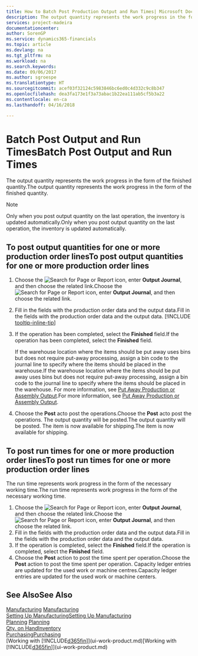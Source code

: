 ```yaml
---
title: How to Batch Post Production Output and Run Times| Microsoft Docs
description: The output quantity represents the work progress in the form of the finished quantity.
services: project-madeira
documentationcenter: 
author: SorenGP
ms.service: dynamics365-financials
ms.topic: article
ms.devlang: na
ms.tgt_pltfrm: na
ms.workload: na
ms.search.keywords: 
ms.date: 09/06/2017
ms.author: sgroespe
ms.translationtype: HT
ms.sourcegitcommit: acef03f32124c5983846bc6ed0c4d332c9c8b347
ms.openlocfilehash: dea3fa173e1f3a73abac1b22ea111ab5cf5b3a22
ms.contentlocale: en-ca
ms.lasthandoff: 04/16/2018

---
```

# <a name="batch-post-output-and-run-times"></a><span data-ttu-id="45829-103">Batch Post Output and Run Times</span><span class="sxs-lookup"><span data-stu-id="45829-103">Batch Post Output and Run Times</span></span>
<span data-ttu-id="45829-104">The output quantity represents the work progress in the form of the finished quantity.</span><span class="sxs-lookup"><span data-stu-id="45829-104">The output quantity represents the work progress in the form of the finished quantity.</span></span>  

> [!NOTE]
> <span data-ttu-id="45829-105">Only when you post output quantity on the last operation, the inventory is updated automatically.</span><span class="sxs-lookup"><span data-stu-id="45829-105">Only when you post output quantity on the last operation, the inventory is updated automatically.</span></span>  

## <a name="to-post-output-quantities-for-one-or-more-production-order-lines"></a><span data-ttu-id="45829-106">To post output quantities for one or more production order lines</span><span class="sxs-lookup"><span data-stu-id="45829-106">To post output quantities for one or more production order lines</span></span>
1. <span data-ttu-id="45829-107">Choose the ![Search for Page or Report](media/ui-search/search_small.png "Search for Page or Report icon") icon, enter **Output Journal**, and then choose the related link.</span><span class="sxs-lookup"><span data-stu-id="45829-107">Choose the ![Search for Page or Report](media/ui-search/search_small.png "Search for Page or Report icon") icon, enter **Output Journal**, and then choose the related link.</span></span>  
2. <span data-ttu-id="45829-108">Fill in the fields with the production order data and the output data.</span><span class="sxs-lookup"><span data-stu-id="45829-108">Fill in the fields with the production order data and the output data.</span></span> [!INCLUDE [tooltip-inline-tip](includes/tooltip-inline-tip_md.md)]
3. <span data-ttu-id="45829-109">If the operation has been completed, select the **Finished** field.</span><span class="sxs-lookup"><span data-stu-id="45829-109">If the operation has been completed, select the **Finished** field.</span></span>  

    <span data-ttu-id="45829-110">If the warehouse location where the items should be put away uses bins but does not require put-away processing,  assign a bin code to the journal line to specify where the items should be placed in the warehouse.</span><span class="sxs-lookup"><span data-stu-id="45829-110">If the warehouse location where the items should be put away uses bins but does not require put-away processing,  assign a bin code to the journal line to specify where the items should be placed in the warehouse.</span></span> <span data-ttu-id="45829-111">For more information, see [Put Away Production or Assembly Output](warehouse-how-to-put-away-production-output.md).</span><span class="sxs-lookup"><span data-stu-id="45829-111">For more information, see [Put Away Production or Assembly Output](warehouse-how-to-put-away-production-output.md).</span></span>  

4. <span data-ttu-id="45829-112">Choose the **Post** acto post the operations.</span><span class="sxs-lookup"><span data-stu-id="45829-112">Choose the **Post** acto post the operations.</span></span> <span data-ttu-id="45829-113">The output quantity will be posted.</span><span class="sxs-lookup"><span data-stu-id="45829-113">The output quantity will be posted.</span></span> <span data-ttu-id="45829-114">The item is now available for shipping.</span><span class="sxs-lookup"><span data-stu-id="45829-114">The item is now available for shipping.</span></span>  

## <a name="to-post-run-times-for-one-or-more-production-order-lines"></a><span data-ttu-id="45829-115">To post run times for one or more production order lines</span><span class="sxs-lookup"><span data-stu-id="45829-115">To post run times for one or more production order lines</span></span>
<span data-ttu-id="45829-116">The run time represents work progress in the form of the necessary working time.</span><span class="sxs-lookup"><span data-stu-id="45829-116">The run time represents work progress in the form of the necessary working time.</span></span>    

1.  <span data-ttu-id="45829-117">Choose the ![Search for Page or Report](media/ui-search/search_small.png "Search for Page or Report icon") icon, enter **Output Journal**, and then choose the related link.</span><span class="sxs-lookup"><span data-stu-id="45829-117">Choose the ![Search for Page or Report](media/ui-search/search_small.png "Search for Page or Report icon") icon, enter **Output Journal**, and then choose the related link.</span></span>  
2. <span data-ttu-id="45829-118">Fill in the fields with the production order data and the output data.</span><span class="sxs-lookup"><span data-stu-id="45829-118">Fill in the fields with the production order data and the output data.</span></span>  
3.  <span data-ttu-id="45829-119">If the operation is completed, select the **Finished** field.</span><span class="sxs-lookup"><span data-stu-id="45829-119">If the operation is completed, select the **Finished** field.</span></span>  
4. <span data-ttu-id="45829-120">Choose the **Post** action to post the time spent per operation.</span><span class="sxs-lookup"><span data-stu-id="45829-120">Choose the **Post** action to post the time spent per operation.</span></span> <span data-ttu-id="45829-121">Capacity ledger entries are updated for the used work or machine centres.</span><span class="sxs-lookup"><span data-stu-id="45829-121">Capacity ledger entries are updated for the used work or machine centers.</span></span>

## <a name="see-also"></a><span data-ttu-id="45829-122">See Also</span><span class="sxs-lookup"><span data-stu-id="45829-122">See Also</span></span>  
<span data-ttu-id="45829-123">[Manufacturing](production-manage-manufacturing.md)  </span><span class="sxs-lookup"><span data-stu-id="45829-123">[Manufacturing](production-manage-manufacturing.md)  </span></span>  
[<span data-ttu-id="45829-124">Setting Up Manufacturing</span><span class="sxs-lookup"><span data-stu-id="45829-124">Setting Up Manufacturing</span></span>](production-configure-production-processes.md)  
<span data-ttu-id="45829-125">[Planning](production-planning.md)    </span><span class="sxs-lookup"><span data-stu-id="45829-125">[Planning](production-planning.md)    </span></span>  
[<span data-ttu-id="45829-126">Qty. on Hand</span><span class="sxs-lookup"><span data-stu-id="45829-126">Inventory</span></span>](inventory-manage-inventory.md)  
[<span data-ttu-id="45829-127">Purchasing</span><span class="sxs-lookup"><span data-stu-id="45829-127">Purchasing</span></span>](purchasing-manage-purchasing.md)  
<span data-ttu-id="45829-128">[Working with [!INCLUDE[d365fin](includes/d365fin_md.md)]](ui-work-product.md)</span><span class="sxs-lookup"><span data-stu-id="45829-128">[Working with [!INCLUDE[d365fin](includes/d365fin_md.md)]](ui-work-product.md)</span></span>

